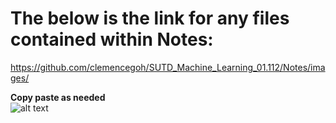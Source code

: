 # The below is the link for any files contained within Notes:

https://github.com/clemencegoh/SUTD_Machine_Learning_01.112/Notes/images/


**Copy paste as needed** <br>
![alt text](https://github.com/clemencegoh/SUTD_Machine_Learning_01.112/Notes/images/ " Desc ")